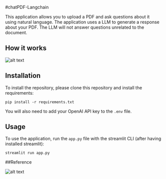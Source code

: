 #chatPDF-Langchain


This application allows you to upload a PDF and ask questions about it using natural language. The application uses a LLM to generate a response about your PDF. The LLM will not answer questions unrelated to the document.

## How it works

![alt text](https://bennycheung.github.io/images/ask-a-book-questions-with-langchain-openai/Ask_Book_Questions_Workflow.jpg)


## Installation

To install the repository, please clone this repository and install the requirements:

```
pip install -r requirements.txt
```
You will also need to add your OpenAI API key to the `.env` file.

## Usage

To use the application, run the `app.py` file with the streamlit CLI (after having installed streamlit): 

```
streamlit run app.py
```

##Reference

![alt text](https://bennycheung.github.io/ask-a-book-questions-with-langchain-openai)
